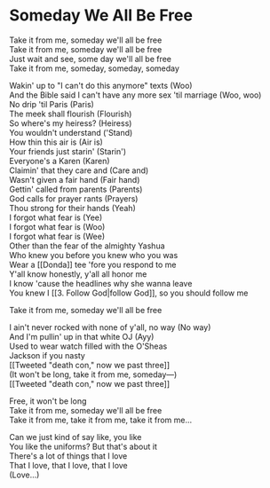 # Someday We All Be Free

Take it from me, someday we'll all be free  
Take it from me, someday we'll all be free  
Just wait and see, some day we'll all be free  
Take it from me, someday, someday, someday  

Wakin' up to "I can't do this anymore" texts (Woo)  
And the Bible said I can't have any more sex 'til marriage (Woo, woo)  
No drip 'til Paris (Paris)  
The meek shall flourish (Flourish)  
So where's my heiress? (Heiress)  
You wouldn't understand ('Stand)  
How thin this air is (Air is)  
Your friends just starin' (Starin')  
Everyone's a Karen (Karen)  
Claimin' that they care and (Care and)  
Wasn't given a fair hand (Fair hand)  
Gettin' called from parents (Parents)  
God calls for prayer rants (Prayers)  
Thou strong for their hands (Yeah)  
I forgot what fear is (Yee)  
I forgot what fear is (Woo)  
I forgot what fear is (Wee)  
Other than the fear of the almighty Yashua  
Who knew you before you knew who you was  
Wear a [[Donda]] tee 'fore you respond to me  
Y'all know honestly, y'all all honor me  
I know 'cause the headlines why she wanna leave  
You knew I [[3. Follow God|follow God]], so you should follow me  

Take it from me, someday we'll all be free  

I ain't never rocked with none of y'all, no way (No way)  
And I'm pullin' up in that white OJ (Ayy)  
Used to wear watch filled with the O'Sheas  
Jackson if you nasty  
[[Tweeted "death con," now we past three]]  
(It won't be long, take it from me, someday—)  
[[Tweeted "death con," now we past three]]  

Free, it won't be long  
Take it from me, someday we'll all be free  
Take it from me, take it from me, take it from me…  

Can we just kind of say like, you like  
You like the uniforms? But that's about it  
There's a lot of things that I love  
That I love, that I love, that I love  
(Love…)
